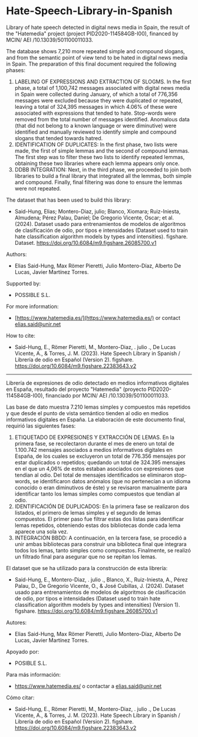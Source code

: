 # Hate-Speech-Library-in-Spanish

Library of hate speech detected in digital news media in Spain, the result of the "Hatemedia" project (project PID2020-114584GB-I00), financed by MCIN/ AEI /10.13039/501100011033.

The database shows 7,210 more repeated simple and compound slogans, and from the semantic point of view tend to be hated in digital news media in Spain. The preparation of this final document required the following phases:

1. LABELING OF EXPRESSIONS AND EXTRACTION OF SLOGMS. In the first phase, a total of 1,100,742 messages associated with digital news media in Spain were collected during January, of which a total of 776,356 messages were excluded because they were duplicated or repeated, leaving a total of 324,395 messages in which 4.06% of these were associated with expressions that tended to hate. Stop-words were removed from the total number of messages identified. Anomalous data (that did not belong to a known language or were diminutive) were identified and manually reviewed to identify simple and compound slogans that tended towards hatred.
2. IDENTIFICATION OF DUPLICATES: In the first phase, two lists were made, the first of simple lemmas and the second of compound lemmas. The first step was to filter these two lists to identify repeated lemmas, obtaining these two libraries where each lemma appears only once.
3. DDBB INTEGRATION: Next, in the third phase, we proceeded to join both libraries to build a final library that integrated all the lemmas, both simple and compound. Finally, final filtering was done to ensure the lemmas were not repeated.

The dataset that has been used to build this library: 
- Said-Hung, Elias; Montero-Diaz, julio; Blanco, Xiomara; Ruiz-Iniesta, Almudena; Pérez Palau, Daniel; De Gregorio Vicente, Oscar; et al. (2024). Dataset usado para entrenamientos de modelos de algoritmos de clasificación de odio, por tipos e intensidades (Dataset used to train hate classification algorithm models by types and intensities). figshare. Dataset. https://doi.org/10.6084/m9.figshare.26085700.v1

Authors:
- Elias Said-Hung, Max Römer Pieretti, Julio Montero-Díaz, Alberto De Lucas, Javier Martínez Torres.

Supported by:
- POSSIBLE S.L.

For more information:
- [https://www.hatemedia.es/](https://www.hatemedia.es/) or contact elias.said@unir.net

How to cite: 
- Said-Hung, E., Römer Pieretti, M., Montero-Diaz, . julio ., De Lucas Vicente, A., & Torres, J. M. (2023). Hate Speech Library in Spanish / Librería de odio en Español (Version 2). figshare. https://doi.org/10.6084/m9.figshare.22383643.v2

---

Librería de expresiones de odio detectado en medios informativos digitales en España, resultado del proyecto "Hatemedia" (proyecto PID2020-114584GB-I00), financiado por MCIN/ AEI /10.13039/501100011033. 

Las base de dato muestra 7.210 lemas simples y compuestos más repetidos y que desde el punto de vista semántico tienden al odio en medios informativos digitales en España. La elaboración de este documento final, requirió las siguientes fases: 

1.	ETIQUETADO DE EXPRESIONES Y EXTRACCIÓN DE LEMAS. En la primera fase, se recolectaron durante el mes de enero un total de 1.100.742 mensajes asociados a medios informativos digitales en España, de los cuales se excluyeron un total de 776.356 mensajes por estar duplicados o repetidos; quedando un total de 324.395 mensajes en el que un 4,06% de estos estaban asociados con expresiones que tendían al odio. Del total de mensajes identificados se eliminaron stop-words, se identificaron datos anómalos (que no pertenecían a un idioma conocido o eran diminutivos de éste) y se revisaron manualmente para identificar tanto los lemas simples como compuestos que tendían al odio. 
2.	IDENTIFICACIÓN DE DUPLICADOS: En la primera fase se realizaron dos listados, el primero de lemas simples y el segundo de lemas compuestos. El primer paso fue filtrar estas dos listas para identificar lemas repetidos, obteniendo estas dos bibliotecas donde cada lema aparece una sola vez.
3.	INTEGRACIÓN BBDD: A continuación, en la tercera fase, se procedió a unir ambas bibliotecas para construir una biblioteca final que integrara todos los lemas, tanto simples como compuestos. Finalmente, se realizó un filtrado final para asegurar que no se repitan los lemas.

El dataset que se ha utilizado para la construcción de esta librería:
- Said-Hung, E., Montero-Diaz, . julio ., Blanco, X., Ruiz-Iniesta, A., Pérez Palau, D., De Gregorio Vicente, O., & José Cubillas, J. (2024). Dataset usado para entrenamientos de modelos de algoritmos de clasificación de odio, por tipos e intensidades (Dataset used to train hate classification algorithm models by types and intensities) (Version 1). figshare. https://doi.org/10.6084/m9.figshare.26085700.v1
  
Autores:
-	Elias Said-Hung, Max Römer Pieretti, Julio Montero-Díaz, Alberto De Lucas, Javier Martínez Torres.

Apoyado por:
-	POSIBLE S.L.

Para más información:
-	https://www.hatemedia.es/ o contactar a elias.said@unir.net

Cómo citar: 
- Said-Hung, E., Römer Pieretti, M., Montero-Diaz, . julio ., De Lucas Vicente, A., & Torres, J. M. (2023). Hate Speech Library in Spanish / Librería de odio en Español (Version 2). figshare. https://doi.org/10.6084/m9.figshare.22383643.v2
